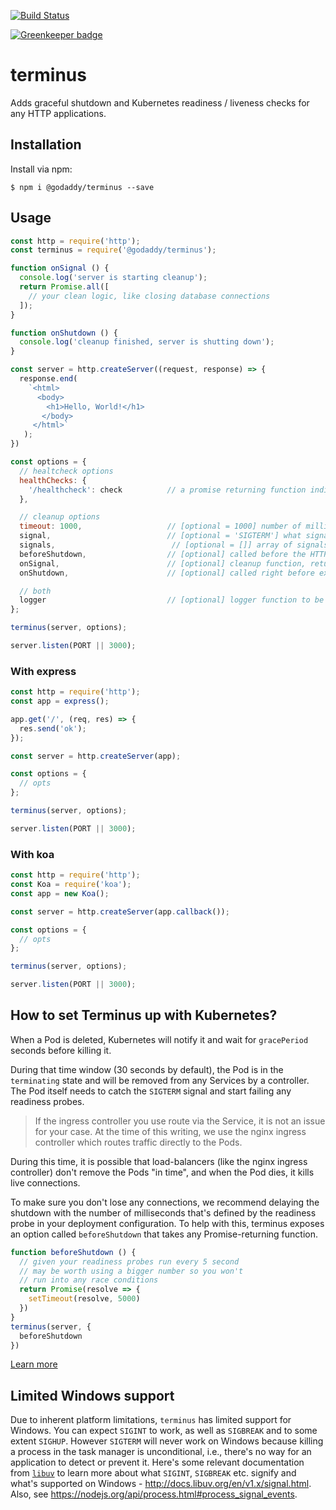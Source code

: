 [![Build Status](https://travis-ci.org/godaddy/terminus.svg?branch=master)](https://travis-ci.org/godaddy/terminus)

[![Greenkeeper badge](https://badges.greenkeeper.io/godaddy/terminus.svg)](https://greenkeeper.io/)

# terminus

Adds graceful shutdown and Kubernetes readiness / liveness checks for any HTTP applications.

## Installation

Install via npm:

```console
$ npm i @godaddy/terminus --save
```

## Usage

```javascript
const http = require('http');
const terminus = require('@godaddy/terminus');

function onSignal () {
  console.log('server is starting cleanup');
  return Promise.all([
    // your clean logic, like closing database connections
  ]);
}

function onShutdown () {
  console.log('cleanup finished, server is shutting down');
}

const server = http.createServer((request, response) => {
  response.end(
    `<html>
      <body>
        <h1>Hello, World!</h1>
       </body>
     </html>`
   );
})

const options = {
  // healtcheck options
  healthChecks: {
    '/healthcheck': check          // a promise returning function indicating service health
  },

  // cleanup options
  timeout: 1000,                   // [optional = 1000] number of milliseconds before forcefull exiting
  signal,                          // [optional = 'SIGTERM'] what signal to listen for relative to shutdown
  signals,                          // [optional = []] array of signals to listen for relative to shutdown
  beforeShutdown,                  // [optional] called before the HTTP server starts its shutdown
  onSignal,                        // [optional] cleanup function, returning a promise (used to be onSigterm)
  onShutdown,                      // [optional] called right before exiting

  // both
  logger                           // [optional] logger function to be called with errors
};

terminus(server, options);

server.listen(PORT || 3000);
```

### With express

```javascript
const http = require('http');
const app = express();

app.get('/', (req, res) => {
  res.send('ok');
});

const server = http.createServer(app);

const options = {
  // opts
};

terminus(server, options);

server.listen(PORT || 3000);
```

### With koa

```javascript
const http = require('http');
const Koa = require('koa');
const app = new Koa();

const server = http.createServer(app.callback());

const options = {
  // opts
};

terminus(server, options);

server.listen(PORT || 3000);
```

## How to set Terminus up with Kubernetes?

When a Pod is deleted, Kubernetes will notify it and wait for `gracePeriod` seconds before killing it.

During that time window (30 seconds by default), the Pod is in the `terminating` state and will be removed from any Services by a controller. The Pod itself needs to catch the `SIGTERM` signal and start failing any readiness probes.

> If the ingress controller you use route via the Service, it is not an issue for your case. At the time of this writing, we use the nginx ingress controller which routes traffic directly to the Pods.

During this time, it is possible that load-balancers (like the nginx ingress controller) don't remove the Pods "in time", and when the Pod dies, it kills live connections.

To make sure you don't lose any connections, we recommend delaying the shutdown with the number of milliseconds that's defined by the readiness probe in your deployment configuration. To help with this, terminus exposes an option called `beforeShutdown` that takes any Promise-returning function.

```javascript
function beforeShutdown () {
  // given your readiness probes run every 5 second
  // may be worth using a bigger number so you won't
  // run into any race conditions
  return Promise(resolve => {
    setTimeout(resolve, 5000)
  })
}
terminus(server, {
  beforeShutdown
})
```

[Learn more](https://github.com/kubernetes/contrib/issues/1140#issuecomment-231641402)

## Limited Windows support

Due to inherent platform limitations, `terminus` has limited support for Windows.
You can expect `SIGINT` to work, as well as `SIGBREAK` and to some extent `SIGHUP`.
However `SIGTERM` will never work on Windows because killing a process in the task manager is unconditional, i.e., there's no way for an application to detect or prevent it.
Here's some relevant documentation from [`libuv`](https://github.com/libuv/libuv) to learn more about what `SIGINT`, `SIGBREAK` etc. signify and what's supported on Windows - http://docs.libuv.org/en/v1.x/signal.html.
Also, see https://nodejs.org/api/process.html#process_signal_events.
